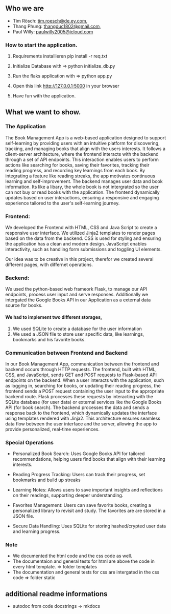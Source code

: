 ## Who we are
- Tim Rösch: tim.roesch@de.ey.com, 
- Thang Phung: thangduc1802@gmail.com, 
- Paul Willy: paulwilly2005@icloud.com


### How to start the application.

1. Requirements installieren pip install -r req.txt

2. Initialize Database with =>  python initialize_db.py

3. Run the flaks application with => python app.py 

4. Open this link http://127.0.0.1:5000 in your browser

5. Have fun with the application.


## What we want to show.

### The Application
The Book Management App is a web-based application designed to support self-learning by providing users with an intuitive platform for discovering, tracking, and managing books that align with the users interests. It follows a client-server architecture, where the frontend interacts with the backend through a set of API endpoints. This interaction enables users to perform actions like searching for books, saving their favorites, tracking their reading progress, and recording key learnings from each book. By integrating a feature like reading streaks, the app motivates continuous learning and self-improvement. The backend manages user data and book information. Its like a libary, the whole book is not intergrated so the user can not buy or read books with the application. The frontend dynamically updates based on user interactions, ensuring a responsive and engaging experience tailored to the user's self-learning journey.

### Frontend:
We developed the Frontend with HTML, CSS and Java Script to create a responsive user interface.
We utilized Jinja2 templates to render pages based on the data from the backend.
CSS is used for styling and ensuring the application has a clean and modern design.
JavaScript enables interactivity, such as handling form submissions and toggling UI elements.

Our idea was to be creative in this project, therefor we created several different pages, with differnet operations.

### Backend:

We used the python-based web frameork Flask, to manage our API endpoints, process user input and serve responses.
Additionally we intergated the Google Books API in our Application as a external data source for books.

#### We had to implement two different storages, 

1. We used SQLite to create a database for the user information
2. We used a JSON file to store user specific data, like learnings, bookmarks and his favorite books.



### Communication between Frontend and Backend

In our Book Management App, communication between the frontend and backend occurs through HTTP requests. The frontend, built with HTML, CSS, and JavaScript, sends GET and POST requests to Flask-based API endpoints on the backend. When a user interacts with the application, such as logging in, searching for books, or updating their reading progress, the frontend sends a POST request containing the user input to the appropriate backend route. Flask processes these requests by interacting with the SQLite database (for user data) or external services like the Google Books API (for book search). The backend processes the data and sends a response back to the frontend, which dynamically updates the interface using templates rendered with Jinja2. This architecture ensures seamless data flow between the user interface and the server, allowing the app to provide personalized, real-time experiences.

### Special Operations 

- Personalized Book Search: Uses Google Books API for tailored recommendations, helping users find books that align with their learning interests.

- Reading Progress Tracking: Users can track their progress, set bookmarks and build up streaks

- Learning Notes: Allows users to save important insights and reflections on their readings, supporting deeper understanding.

- Favorites Management: Users can save favorite books, creating a personalized library to revisit and study. The favorites are are stored in a JSON file.

- Secure Data Handling: Uses SQLite for storing hashed/crypted user data and learning progress.

### Note 
- We documented the html code and the css code as well. 
- The documentaion and general tests for html are above the code in every html template. => folder templates
- The documentation and general tests for css are intergated in the css code => folder static

## additional readme informations
- autodoc from code docstrings -> mkdocs






